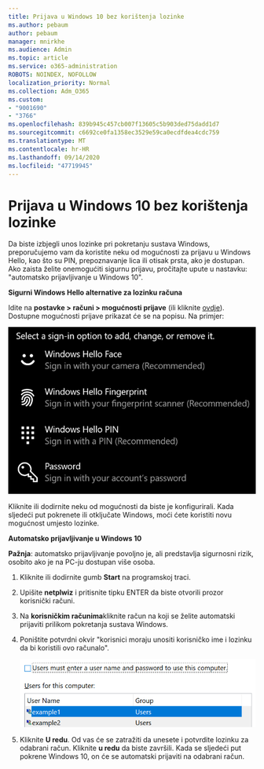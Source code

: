 ```yaml
---
title: Prijava u Windows 10 bez korištenja lozinke
ms.author: pebaum
author: pebaum
manager: mnirkhe
ms.audience: Admin
ms.topic: article
ms.service: o365-administration
ROBOTS: NOINDEX, NOFOLLOW
localization_priority: Normal
ms.collection: Adm_O365
ms.custom:
- "9001690"
- "3766"
ms.openlocfilehash: 839b945c457cb007f13605c5b903ded75dadd1d7
ms.sourcegitcommit: c6692ce0fa1358ec3529e59ca0ecdfdea4cdc759
ms.translationtype: MT
ms.contentlocale: hr-HR
ms.lasthandoff: 09/14/2020
ms.locfileid: "47719945"
---
```

# <a name="sign-in-to-windows-10-without-using-a-password"></a>Prijava u Windows 10 bez korištenja lozinke

Da biste izbjegli unos lozinke pri pokretanju sustava Windows, preporučujemo vam da koristite neku od mogućnosti za prijavu u Windows Hello, kao što su PIN, prepoznavanje lica ili otisak prsta, ako je dostupan. Ako zaista želite onemogućiti sigurnu prijavu, pročitajte upute u nastavku: "automatsko prijavljivanje u Windows 10".

**Sigurni Windows Hello alternative za lozinku računa**

Idite na **postavke > računi > mogućnosti prijave** (ili kliknite [ovdje](ms-settings:signinoptions?activationSource=GetHelp)). Dostupne mogućnosti prijave prikazat će se na popisu. Na primjer:

![Mogućnosti prijave](media/sign-in-options.png)

Kliknite ili dodirnite neku od mogućnosti da biste je konfigurirali. Kada sljedeći put pokrenete ili otključate Windows, moći ćete koristiti novu mogućnost umjesto lozinke. 

**Automatsko prijavljivanje u Windows 10**

**Pažnja**: automatsko prijavljivanje povoljno je, ali predstavlja sigurnosni rizik, osobito ako je na PC-ju dostupan više osoba. 

1. Kliknite ili dodirnite gumb **Start** na programskoj traci.

2. Upišite **netplwiz** i pritisnite tipku ENTER da biste otvorili prozor korisnički računi.

3. Na **korisničkim računima**kliknite račun na koji se želite automatski prijaviti prilikom pokretanja sustava Windows.

4. Poništite potvrdni okvir "korisnici moraju unositi korisničko ime i lozinku da bi koristili ovo računalo".

    ![Korisnici moraju unijeti mogućnost korisničko ime i lozinku.](media/users-must-enter-username.png)

5. Kliknite **U redu**. Od vas će se zatražiti da unesete i potvrdite lozinku za odabrani račun. Kliknite **u redu** da biste završili. Kada se sljedeći put pokrene Windows 10, on će se automatski prijaviti na odabrani račun.
